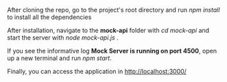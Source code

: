 <p>After cloning the repo, go to the project's root directory and run <i style="color:'red'">npm install</i> to install all the dependencies</p>
<p>After installation, navigate to the <b>mock-api</b> folder with <i>cd mock-api</i> and start the server with <i>node mock-api.js</i> .</p>
<p>If you see the informative log <b>Mock Server is running on port 4500</b>, open up a new terminal and run <i>npm start</i>.</p>
<p>Finally, you can access the application in <u>http://localhost:3000/</u></p>
